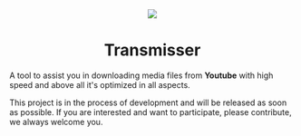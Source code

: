 <div align="center">
  <img src="https://github.com/Folody-Team/Transmisser/assets/81029660/d5718bf7-ed1e-48c4-9229-b3937690cf40"/>
  <h1>Transmisser</h1>
</div>

A tool to assist you in downloading media files from **Youtube** with high speed and above all it's optimized in all aspects.

This project is in the process of development and will be released as soon as possible. If you are interested and want to participate, please contribute, we always welcome you.
